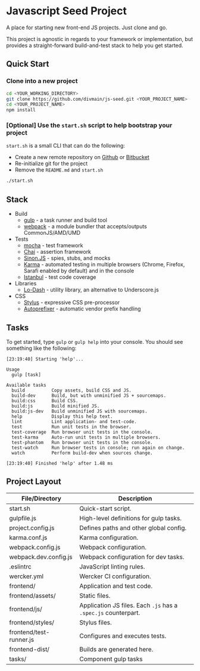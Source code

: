 # Javascript Seed Project

A place for starting new front-end JS projects. Just clone and go.

This project is agnostic in regards to your framework or implementation, but provides a straight-forward build-and-test stack to help you get started.


## Quick Start

### Clone into a new project

```bash
cd <YOUR_WORKING_DIRECTORY>
git clone https://github.com/divmain/js-seed.git <YOUR_PROJECT_NAME>
cd <YOUR_PROJECT_NAME>
npm install
```

### [Optional] Use the `start.sh` script to help bootstrap your project


`start.sh` is a small CLI that can do the following:
* Create a new remote repository on [Github](https://github.com/) or [Bitbucket](https://bitbucket.org/)
* Re-initialize git for the project
* Remove the `README.md` and `start.sh`

```bash
./start.sh
```

## Stack

- Build
    - [gulp](http://gulpjs.com/) - a task runner and build tool
    - [webpack](http://webpack.github.io/) - a module bundler that accepts/outputs CommonJS/AMD/UMD
- Tests
    - [mocha](http://visionmedia.github.io/mocha/) - test framework
    - [Chai](http://chaijs.com/) - assertion framework
    - [Sinon.JS](http://sinonjs.org) - spies, stubs, and mocks
    - [Karma](http://karma-runner.github.io/) - automated testing in multiple browsers (Chrome, Firefox, Sarafi enabled by default) and in the console
    - [Istanbul](http://gotwarlost.github.io/istanbul/) - test code coverage
- Libraries
    - [Lo-Dash](http://lodash.com) - utility library, an alternative to Underscore.js
- CSS
    - [Stylus](http://learnboost.github.io/stylus/) - expressive CSS pre-processor
    - [Autoprefixer](https://github.com/ai/autoprefixer) - automatic vendor prefix handling

## Tasks

To get started, type `gulp` or `gulp help` into your console.  You should see something like the following:

```text
[23:19:40] Starting 'help'...

Usage
  gulp [task]

Available tasks
  build          Copy assets, build CSS and JS.
  build-dev      Build, but with unminified JS + sourcemaps.
  build:css      Build CSS.
  build:js       Build minified JS.
  build:js-dev   Build unminified JS with sourcemaps.
  help           Display this help text.
  lint           Lint application- and test-code.
  test           Run unit tests in the browser.
  test-coverage  Run browser unit tests in the console.
  test-karma     Auto-run unit tests in multiple browsers.
  test-phantom   Run browser unit tests in the console.
  test-watch     Run browser tests in console; run again on change.
  watch          Perform build-dev when sources change.

[23:19:40] Finished 'help' after 1.48 ms
```


## Project Layout

| File/Directory          | Description                                                     |
| ----                    | ----                                                            |
| start.sh                | Quick-start script.                                             |
| gulpfile.js             | High-level definitions for gulp tasks.                          |
| project.config.js       | Defines paths and other global config.                          |
| karma.conf.js           | Karma configuration.                                            |
| webpack.config.js       | Webpack configuration.                                          |
| webpack.dev.config.js   | Webpack configuration for dev tasks.                            |
| .eslintrc               | JavaScript linting rules.                                       |
| wercker.yml             | Wercker CI configuration.                                       |
| frontend/               | Application and test code.                                      |
| frontend/assets/        | Static files.                                                   |
| frontend/js/            | Application JS files.  Each `.js` has a `.spec.js` counterpart. |
| frontend/styles/        | Stylus files.                                                   |
| frontend/test-runner.js | Configures and executes tests.                                  |
| frontend-dist/          | Builds are generated here.                                      |
| tasks/                  | Component gulp tasks                                            |
